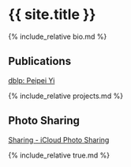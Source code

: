 # {{ site.title }}

{% include_relative bio.md %}

## Publications

[dblp: Peipei Yi](https://dblp.org/pers/hd/y/Yi:Peipei)

{% include_relative projects.md %}

## Photo Sharing

[Sharing - iCloud Photo Sharing](https://www.icloud.com/sharedalbum/#B0MG6XBubJFv4qN)

{% include_relative true.md %}
